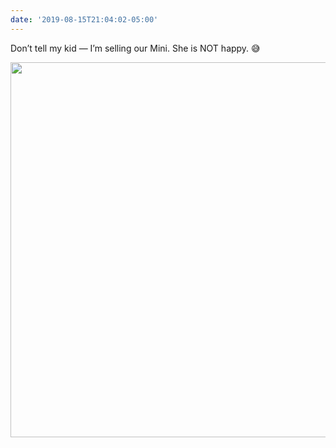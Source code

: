 ```yaml
---
date: '2019-08-15T21:04:02-05:00'
---
```

Don’t tell my kid — I’m selling our Mini. She is NOT happy. 😅

<img src="uploads/2019/a7460f0203.jpg" width="600" height="600" alt="" />
